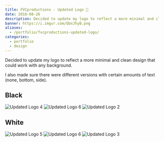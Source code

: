```yaml
---
title: FVCproductions - Updated Logo 🍓
date: 2016-08-26
description: Decided to update my logo to reflect a more minimal and clean design that could work with any background.
banner: https://i.imgur.com/QUxJhyB.png
aliases:
  - /portfolio/fvcproductions-updated-logo/
categories:
  - portfolio
  - design
---
```


Decided to update my logo to reflect a more minimal and clean design that could work with any background.

I also made sure there were different versions with certain amounts of text (none, bottom, side).

## Black

![Updated Logo 4](https://i.imgur.com/gzjrfMT.png)
![Updated Logo 6](https://i.imgur.com/jBOrT1m.png)
![Updated Logo 2](https://i.imgur.com/f41Kg3L.png)

## White

![Updated Logo 5](https://i.imgur.com/i0OGffq.png)
![Updated Logo 6](https://i.imgur.com/VE5jgnv.png)
![Updated Logo 3](https://i.imgur.com/b5cAhoS.png)
